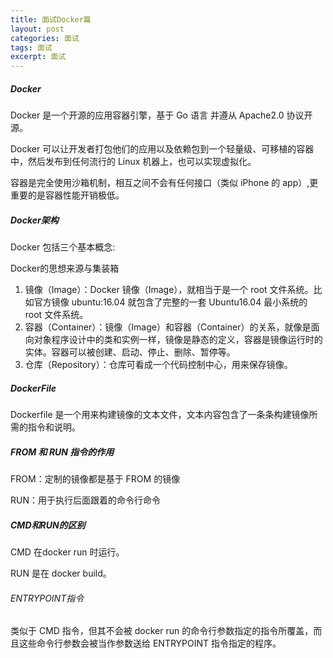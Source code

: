 ```yaml
---
title: 面试Docker篇
layout: post
categories: 面试
tags: 面试
excerpt: 面试
---
```

##### Docker
Docker 是一个开源的应用容器引擎，基于 Go 语言 并遵从 Apache2.0 协议开源。   

Docker 可以让开发者打包他们的应用以及依赖包到一个轻量级、可移植的容器中，然后发布到任何流行的 Linux 机器上，也可以实现虚拟化。   

容器是完全使用沙箱机制，相互之间不会有任何接口（类似 iPhone 的 app）,更重要的是容器性能开销极低。     
##### Docker架构
Docker 包括三个基本概念:   

Docker的思想来源与集装箱   
1. 镜像（Image）：Docker 镜像（Image），就相当于是一个 root 文件系统。比如官方镜像 ubuntu:16.04 就包含了完整的一套 Ubuntu16.04 最小系统的 root 文件系统。
2. 容器（Container）：镜像（Image）和容器（Container）的关系，就像是面向对象程序设计中的类和实例一样，镜像是静态的定义，容器是镜像运行时的实体。容器可以被创建、启动、停止、删除、暂停等。
3. 仓库（Repository）：仓库可看成一个代码控制中心，用来保存镜像。   
##### DockerFile
Dockerfile 是一个用来构建镜像的文本文件，文本内容包含了一条条构建镜像所需的指令和说明。   
##### FROM 和 RUN 指令的作用

FROM：定制的镜像都是基于 FROM 的镜像   


RUN：用于执行后面跟着的命令行命令   
##### CMD和RUN的区别   
CMD 在docker run 时运行。   

RUN 是在 docker build。    
###### ENTRYPOINT指令
类似于 CMD 指令，但其不会被 docker run 的命令行参数指定的指令所覆盖，而且这些命令行参数会被当作参数送给 ENTRYPOINT 指令指定的程序。







   










 




   

